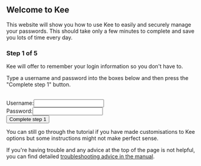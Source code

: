 <h2>Welcome to Kee</h2>
<p>This website will show you how to use Kee to easily and securely manage your passwords. This should take only a few minutes to complete and save you lots of time every day.</p>

<h3>Step 1 of 5</h3>

<p>Kee will offer to remember your login information so you don't have to.</p>

<div class="instruction">
<p>Type a username and password into the boxes below and then press the "Complete step 1" button.</p>
</div>

<form action="/step2" method="post"><br/>
	<label for="username">Username:</label><input type="text" name="username" id="username"/><br/>
	<label for="password">Password:</label><input type="password" name="password" id="password"/><br/>
	<input type="submit" value="Complete step 1"/>
</form>

<div class="info"><p>You can still go through the tutorial if you have made customisations to Kee options but some instructions might not make perfect sense.</p></div>

<div>If you're having trouble and any advice at the top of the page is not helpful, you can find detailed <a href="https://github.com/luckyrat/KeeFox/wiki/en-%7C-Troubleshooting">troubleshooting advice in the manual</a>.</div>
